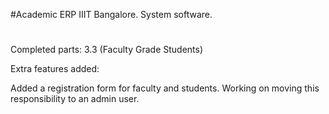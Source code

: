 <!--
# Academic ERP

## PROJECT 3.3: Faculty Grade Students
Ask the faculty to login and then allow him to select a course among all the courses he teaches. Display all students enrolled in that course. Allow the faculty to grade a particular student or a group of students with marks.

## ROLL NUMBERS: 
SWATI N MURTHY MT2019120
SRAVYA M MT2019114

## Configuration File
Update configurations in the following files:

* #### Database details:
```
/academicerp/src/main/resources/hibernate.properties
```
* #### Other Configurations:
```
/academicerp/src/main/resources/config.properties
```

## Running the Application
* Download the Tomcat Server
* Add its configuration to your project
* Add the exploded war artifact to the deployment
* Set the Application Context

## Initialising the Database
We have the following tables in our DATABASE academicerp 
Faculty(id, name, username, password)
Student (rollNumber, name)
Course (courseId, courseName, faculty_facultyId)
CourseStudent (COURSE_ID, STUDENT_ID, grade)

### OnetoMany relationship
Faculty and Course are having a onetomany relationship, i.e., each course can be taught by one faculty.
So, We are using json OnetoMany mapping, to store facultyId in Course table

### ManytoMany relationship
Student and Course are having manytomany relationship.
We are creating a new table CourseStudent to store the details and grade of the student in this.

You may initialise the tables using the following or similar queries:
```
INSERT INTO Student (rollNumber, name) VALUES
(1, 'swati'),
(2, 'sravya'),
(3, 'meena'),
(4, 'shiv');

INSERT INTO Faculty (name, username, password) VALUES
('RBR', 'ravi', 'a1234'),
('Murli', 'murli', 'a1234'),
('Khaleel', 'khaleel', 'a1234'),
('Raghavan', 'raghavan', 'a1234'),
('Das', 'das', 'a1234'),
('Thangaraju', 'raju', 'a1234'),
('RC', 'rc', 'a1234');

INSERT INTO Course (courseId, courseName, faculty_facultyId) VALUES
(1, 'Algorithms', 1),
(2, 'Networks', 5),
(3, 'Gate', 2);

INSERT INTO CourseStudent (COURSE_ID, STUDENT_ID, grade) VALUES
(1, 1, 50),
(1, 2, 50),
(1, 3, 50),
(2, 1, 50),
(2, 2, 50);
```

## Welcome File
/academicerp/src/main/webapp/facultylogin.html

## Steps to run the project
* Run the project in intelliJ
* Enter any faculty login details as das, a1234 (or any other username/password combo of Faculty table) and click on Login, which displays the course id, name handled by that faculty
* Click on any course, which displays the students id, name, grade who enrolled for that course.
* update the grades of the students and click on Save.
-->

#Academic ERP
IIIT Bangalore. System software.
#
Completed parts: 3.3 (Faculty Grade Students)

Extra features added:

Added a registration form for faculty and students. Working on moving this responsibility to an admin user.